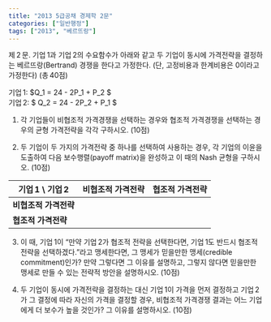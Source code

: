 ```yaml
---
title: "2013 5급공채 경제학 2문"
categories: ["일반행정"]
tags: ["2013", "베르뜨랑"]
---
```


제 2 문. 기업 1과 기업 2의 수요함수가 아래와 같고 두 기업이 동시에 가격전략을 결정하는 베르뜨랑(Bertrand) 경쟁을 한다고 가정한다. (단, 고정비용과 한계비용은 0이라고 가정한다) (총 40점)

기업 1: $Q_1 = 24 - 2P_1 + P_2 $  
기업 2: $ Q_2 = 24 - 2P_2 + P_1 $  

1) 각 기업들이 비협조적 가격경쟁을 선택하는 경우와 협조적 가격경쟁을 선택하는 경우의 균형 가격전략을 각각 구하시오. (10점)

2) 두 기업이 두 가지의 가격전략 중 하나를 선택하여 사용하는 경우, 각 기업의 이윤을 도출하여 다음 보수행렬(payoff matrix)을 완성하고 이 때의 Nash 균형을 구하시오. (10점)

| 기업 1 \ 기업 2           | 비협조적 가격전략 | 협조적 가격전략 |
|---------------------------|-----------------|---------------|
| **비협조적 가격전략**     |                 |               |
| **협조적 가격전략**       |                 |               |

3) 이 때, 기업 1이 “만약 기업 2가 협조적 전략을 선택한다면, 기업 1도 반드시 협조적 전략을 선택하겠다.”라고 맹세한다면, 그 맹세가 믿을만한 맹세(credible commitment)인가? 만약 그렇다면 그 이유를 설명하고, 그렇지 않다면 믿을만한 맹세로 만들 수 있는 전략적 방안을 설명하시오. (10점)

4) 두 기업이 동시에 가격전략을 결정하는 대신 기업 1이 가격을 먼저 결정하고 기업 2가 그 결정에 따라 자신의 가격을 결정할 경우, 비협조적 가격경쟁 결과는 어느 기업에게 더 보수가 높을 것인가? 그 이유를 설명하시오. (10점)
